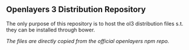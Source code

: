 Openlayers 3 Distribution Repository
---

The only purpose of this repository is to host the ol3 distribution
files s.t. they can be installed through bower.

_The files are directly copied from the official openlayers npm repo._